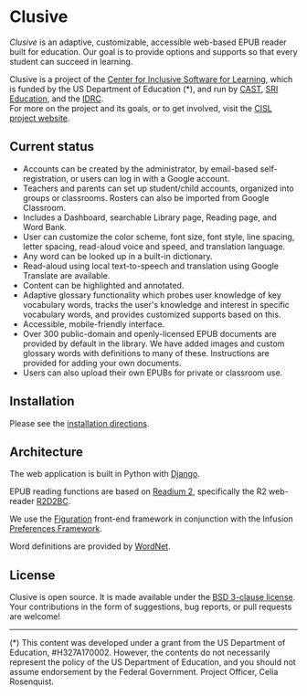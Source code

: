 # Clusive

_Clusive_ is an adaptive, customizable, accessible web-based EPUB reader 
built for education.  Our goal is to provide options and supports so that every student can 
succeed in learning.

Clusive is a project of the [Center for Inclusive Software for Learning](https://cisl.cast.org), 
which is funded by the US Department of Education (*), 
and run by [CAST](https://www.cast.org), 
[SRI Education](http://www.sri.com/about/organization/education), 
and the [IDRC](http://idrc.ocadu.ca/).  
For more on the project and its goals, or to get involved, visit 
the [CISL project website](https://cisl.cast.org). 

## Current status

* Accounts can be created by the administrator, by email-based self-registration, or users can log in with a Google account.
* Teachers and parents can set up student/child accounts, organized into groups or classrooms. Rosters can also be imported from Google Classroom.
* Includes a Dashboard, searchable Library page, Reading page, and Word Bank.
* User can customize the color scheme, font size, font style, line spacing, letter spacing, read-aloud voice and speed, and translation language.
* Any word can be looked up in a built-in dictionary.
* Read-aloud using local text-to-speech and translation using Google Translate are available.
* Content can be highlighted and annotated.
* Adaptive glossary functionality which probes user knowledge of key 
vocabulary words, tracks the user's knowledge and interest in specific vocabulary words,
and provides customized supports based on this.
* Accessible, mobile-friendly interface.
* Over 300 public-domain and openly-licensed EPUB documents are provided by default in the library.
We have added images and custom glossary words with definitions to many of these. 
Instructions are provided for adding your own documents.
* Users can also upload their own EPUBs for private or classroom use.

## Installation

Please see the [installation directions](https://github.com/cast-org/clusive/blob/master/INSTALL.md).

## Architecture

The web application is built in Python with [Django](https://www.djangoproject.com/).

EPUB reading functions are based on [Readium 2](https://readium.org/development/readium-2-overview/),
specifically the R2 web-reader [R2D2BC](https://github.com/d-i-t-a/R2D2BC).

We use the [Figuration](http://figuration.org) front-end framework in conjunction with the Infusion [Preferences Framework](https://build.fluidproject.org/infusion/demos/prefsFramework/).

Word definitions are provided by [WordNet](https://wordnet.princeton.edu/).

## License

Clusive is open source. It is made available under the [BSD 3-clause license](https://opensource.org/licenses/BSD-3-Clause).
Your contributions in the form of suggestions, bug reports, or pull requests are welcome!

----
(*) This content was developed under a grant from the US Department of Education, #H327A170002.
However, the contents do not necessarily represent the policy of the US Department
of Education, and you should not assume endorsement by the Federal Government. 
Project Officer, Celia Rosenquist.

